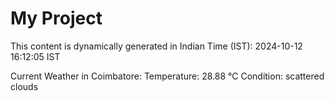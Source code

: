 # My Project

This content is dynamically generated in Indian Time (IST): 2024-10-12 16:12:05 IST


Current Weather in Coimbatore:
Temperature: 28.88 °C
Condition: scattered clouds
